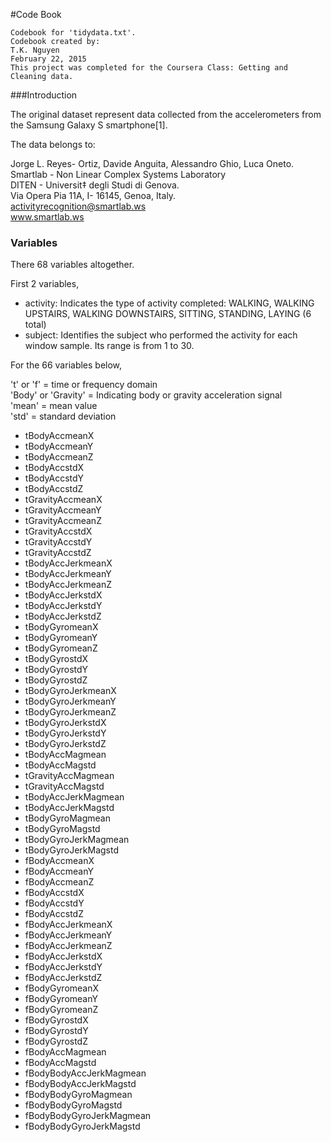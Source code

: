 #Code Book

```
Codebook for 'tidydata.txt'.
Codebook created by:
T.K. Nguyen
February 22, 2015
This project was completed for the Coursera Class: Getting and Cleaning data.
```

###Introduction

The original dataset represent data collected from the accelerometers from the Samsung Galaxy S smartphone[1].

The data belongs to: 

Jorge L. Reyes- Ortiz, Davide Anguita, Alessandro Ghio, Luca Oneto.  
Smartlab -  Non Linear Complex Systems Laboratory  
DITEN -  Universit‡ degli Studi di Genova.  
Via Opera Pia 11A, I- 16145, Genoa, Italy.  
activityrecognition@smartlab.ws  
www.smartlab.ws  




### Variables

There 68 variables altogether.  

First 2 variables,

- activity: Indicates the type of activity completed: WALKING, WALKING UPSTAIRS, WALKING DOWNSTAIRS, SITTING, STANDING, LAYING (6 total)
- subject: Identifies the subject who performed the activity for each window sample. Its range is from 1 to 30. 

For the 66 variables below,

't' or 'f' = time or frequency domain  
'Body' or 'Gravity' = Indicating body or gravity acceleration signal  
'mean' = mean value  
'std' = standard deviation  

- tBodyAccmeanX 
- tBodyAccmeanY 
- tBodyAccmeanZ 
- tBodyAccstdX 
- tBodyAccstdY 
- tBodyAccstdZ 
- tGravityAccmeanX 
- tGravityAccmeanY 
- tGravityAccmeanZ 
- tGravityAccstdX
- tGravityAccstdY 
- tGravityAccstdZ 
- tBodyAccJerkmeanX 
- tBodyAccJerkmeanY 
- tBodyAccJerkmeanZ 
- tBodyAccJerkstdX 
- tBodyAccJerkstdY 
- tBodyAccJerkstdZ 
- tBodyGyromeanX 
- tBodyGyromeanY 
- tBodyGyromeanZ 
- tBodyGyrostdX 
- tBodyGyrostdY 
- tBodyGyrostdZ 
- tBodyGyroJerkmeanX 
- tBodyGyroJerkmeanY 
- tBodyGyroJerkmeanZ 
- tBodyGyroJerkstdX 
- tBodyGyroJerkstdY 
- tBodyGyroJerkstdZ 
- tBodyAccMagmean 
- tBodyAccMagstd 
- tGravityAccMagmean 
- tGravityAccMagstd 
- tBodyAccJerkMagmean 
- tBodyAccJerkMagstd 
- tBodyGyroMagmean 
- tBodyGyroMagstd 
- tBodyGyroJerkMagmean 
- tBodyGyroJerkMagstd 
- fBodyAccmeanX
- fBodyAccmeanY 
- fBodyAccmeanZ 
- fBodyAccstdX 
- fBodyAccstdY 
- fBodyAccstdZ 
- fBodyAccJerkmeanX 
- fBodyAccJerkmeanY 
- fBodyAccJerkmeanZ 
- fBodyAccJerkstdX 
- fBodyAccJerkstdY 
- fBodyAccJerkstdZ 
- fBodyGyromeanX 
- fBodyGyromeanY 
- fBodyGyromeanZ 
- fBodyGyrostdX 
- fBodyGyrostdY 
- fBodyGyrostdZ 
- fBodyAccMagmean 
- fBodyAccMagstd 
- fBodyBodyAccJerkMagmean 
- fBodyBodyAccJerkMagstd 
- fBodyBodyGyroMagmean 
- fBodyBodyGyroMagstd 
- fBodyBodyGyroJerkMagmean 
- fBodyBodyGyroJerkMagstd
